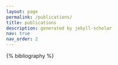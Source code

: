 ```yaml
---
layout: page
permalink: /publications/
title: publications
description: generated by jekyll-scholar
nav: true
nav_order: 2
---
```


<div class="publications">

{% bibliography %}

</div>

